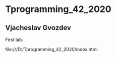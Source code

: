 # Tprogramming_42_2020

## Vjacheslav Gvozdev

First lab.

file:///D:/Tprogramming_42_2020/index.html
